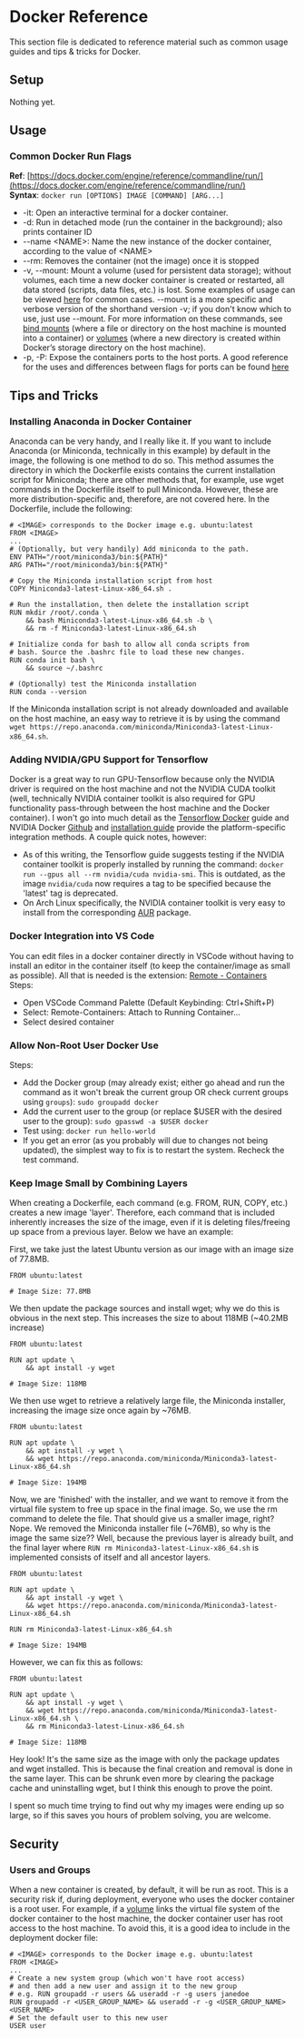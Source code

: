 # Docker Reference
This section file is dedicated to reference material such as common usage guides and tips & tricks for Docker.
## Setup
Nothing yet.


## Usage
### Common Docker Run Flags
**Ref**: [https://docs.docker.com/engine/reference/commandline/run/](https://docs.docker.com/engine/reference/commandline/run/)  
**Syntax**: `docker run [OPTIONS] IMAGE [COMMAND] [ARG...]`  

- -it: Open an interactive terminal for a docker container.
- -d: Run in detached mode (run the container in the background); also prints container ID
- --name \<NAME\>: Name the new instance of the docker container, according to the value of \<NAME\>
- --rm: Removes the container (not the image) once it is stopped
- -v, --mount: Mount a volume (used for persistent data storage); without volumes, each time a new docker container is created or restarted, all data stored (scripts, data files, etc.) is lost. Some examples of usage can be viewed [here](https://phoenixnap.com/kb/docker-volumes) for common cases. --mount is a more specific and verbose version of the shorthand version -v; if you don't know which to use, just use --mount. For more information on these commands, see [bind mounts](https://docs.docker.com/storage/bind-mounts/) (where a file or directory on the host machine is mounted into a container) or [volumes](https://docs.docker.com/storage/volumes/) (where a new directory is created within Docker’s storage directory on the host machine).
- -p, -P: Expose the containers ports to the host ports. A good reference for the uses and differences between flags for ports can be found [here](https://www.ctl.io/developers/blog/post/docker-networking-rules)

## Tips and Tricks
### Installing Anaconda in Docker Container
Anaconda can be very handy, and I really like it. If you want to include Anaconda (or Miniconda, technically in this example) by default in the image, the following is one method to do so. This method assumes the directory in which the Dockerfile exists contains the current installation script for Miniconda; there are other methods that, for example, use wget commands in the Dockerfile itself to pull Miniconda. However, these are more distribution-specific and, therefore, are not covered here. In the Dockerfile, include the following:
```
# <IMAGE> corresponds to the Docker image e.g. ubuntu:latest
FROM <IMAGE>
...
# (Optionally, but very handily) Add miniconda to the path.
ENV PATH="/root/miniconda3/bin:${PATH}"
ARG PATH="/root/miniconda3/bin:${PATH}"

# Copy the Miniconda installation script from host
COPY Miniconda3-latest-Linux-x86_64.sh .

# Run the installation, then delete the installation script
RUN mkdir /root/.conda \
    && bash Miniconda3-latest-Linux-x86_64.sh -b \
    && rm -f Miniconda3-latest-Linux-x86_64.sh

# Initialize conda for bash to allow all conda scripts from
# bash. Source the .bashrc file to load these new changes.
RUN conda init bash \
    && source ~/.bashrc

# (Optionally) test the Miniconda installation
RUN conda --version
```
If the Miniconda installation script is not already downloaded and available on the host machine, an easy way to retrieve it is by using the command `wget https://repo.anaconda.com/miniconda/Miniconda3-latest-Linux-x86_64.sh`.

### Adding NVIDIA/GPU Support for Tensorflow
Docker is a great way to run GPU-Tensorflow because only the NVIDIA driver is required on the host machine and not the NVIDIA CUDA toolkit (well, technically NVIDIA container toolkit is also required for GPU functionality pass-through between the host machine and the Docker container). I won't go into much detail as the [Tensorflow Docker](https://www.tensorflow.org/install/docker) guide and NVIDIA Docker [Github](https://github.com/NVIDIA/nvidia-docker) and [installation guide](https://docs.nvidia.com/datacenter/cloud-native/container-toolkit/install-guide.html#install-guide) provide the platform-specific integration methods. A couple quick notes, however:
- As of this writing, the Tensorflow guide suggests testing if the NVIDIA container toolkit is properly installed by running the command: `docker run --gpus all --rm nvidia/cuda nvidia-smi`. This is outdated, as the image `nvidia/cuda` now requires a tag to be specified because the 'latest' tag is deprecated.
- On Arch Linux specifically, the NVIDIA container toolkit is very easy to install from the corresponding [AUR](https://aur.archlinux.org/packages/nvidia-container-toolkit) package.

### Docker Integration into VS Code
You can edit files in a docker container directly in VSCode without having to install an editor in the container itself (to keep the container/image as small as possible). All that is needed is the extension: [Remote - Containers](https://marketplace.visualstudio.com/items?itemName=ms-vscode-remote.remote-containers)  
Steps:
- Open VSCode Command Palette (Default Keybinding: Ctrl+Shift+P)
- Select: Remote-Containers: Attach to Running Container...
- Select desired container

### Allow Non-Root User Docker Use
Steps:
- Add the Docker group (may already exist; either go ahead and run the command as it won't break the current group OR check current groups using `groups`): `sudo groupadd docker`
- Add the current user to the group (or replace $USER with the desired user to the group): `sudo gpasswd -a $USER docker`
- Test using: `docker run hello-world`
- If you get an error (as you probably will due to changes not being updated), the simplest way to fix is to restart the system. Recheck the test command.

### Keep Image Small by Combining Layers
When creating a Dockerfile, each command (e.g. FROM, RUN, COPY, etc.) creates a new image 'layer'. Therefore, each command that is included inherently increases the size of the image, even if it is deleting files/freeing up space from a previous layer. Below we have an example:

First, we take just the latest Ubuntu version as our image with an image size of 77.8MB.
```
FROM ubuntu:latest

# Image Size: 77.8MB
```
We then update the package sources and install wget; why we do this is obvious in the next step. This increases the size to about 118MB (~40.2MB increase)
```
FROM ubuntu:latest

RUN apt update \
    && apt install -y wget

# Image Size: 118MB
```
We then use wget to retrieve a relatively large file, the Miniconda installer, increasing the image size once again by ~76MB.
```
FROM ubuntu:latest

RUN apt update \
    && apt install -y wget \
    && wget https://repo.anaconda.com/miniconda/Miniconda3-latest-Linux-x86_64.sh

# Image Size: 194MB
```
Now, we are 'finished' with the installer, and we want to remove it from the virtual file system to free up space in the final image. So, we use the rm command to delete the file. That should give us a smaller image, right? Nope. We removed the Miniconda installer file (~76MB), so why is the image the same size?? Well, because the previous layer is already built, and the final layer where `RUN rm Miniconda3-latest-Linux-x86_64.sh` is implemented consists of itself and all ancestor layers.
```
FROM ubuntu:latest

RUN apt update \
    && apt install -y wget \
    && wget https://repo.anaconda.com/miniconda/Miniconda3-latest-Linux-x86_64.sh

RUN rm Miniconda3-latest-Linux-x86_64.sh

# Image Size: 194MB
```
 However, we can fix this as follows:
```
FROM ubuntu:latest

RUN apt update \
    && apt install -y wget \
    && wget https://repo.anaconda.com/miniconda/Miniconda3-latest-Linux-x86_64.sh \
    && rm Miniconda3-latest-Linux-x86_64.sh

# Image Size: 118MB
```
Hey look! It's the same size as the image with only the package updates and wget installed. This is because the final creation and removal is done in the same layer. This can be shrunk even more by clearing the package cache and uninstalling wget, but I think this enough to prove the point. 

I spent so much time trying to find out why my images were ending up so large, so if this saves you hours of problem solving, you are welcome.

## Security
### Users and Groups
When a new container is created, by default, it will be run as root. This is a security risk if, during deployment, everyone who uses the docker container is a root user. For example, if a [volume](https://docs.docker.com/storage/volumes/) links the virtual file system of the docker container to the host machine, the docker container user has root access to the host machine. To avoid this, it is a good idea to include in the deployment docker file:  
```
# <IMAGE> corresponds to the Docker image e.g. ubuntu:latest
FROM <IMAGE>  
...  
# Create a new system group (which won't have root access)
# and then add a new user and assign it to the new group
# e.g. RUN groupadd -r users && useradd -r -g users janedoe
RUN groupadd -r <USER_GROUP_NAME> && useradd -r -g <USER_GROUP_NAME> <USER_NAME>
# Set the default user to this new user
USER user  
```